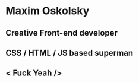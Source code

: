 # Maxim Oskolsky
## Creative Front-end developer
## CSS / HTML / JS based superman
## < Fuck Yeah />